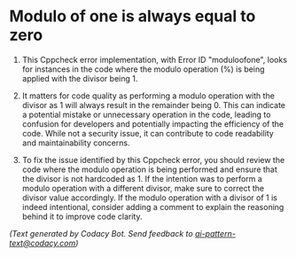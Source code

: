 # Modulo of one is always equal to zero

1. This Cppcheck error implementation, with Error ID "moduloofone", looks for instances in the code where the modulo operation (%) is being applied with the divisor being 1. 

2. It matters for code quality as performing a modulo operation with the divisor as 1 will always result in the remainder being 0. This can indicate a potential mistake or unnecessary operation in the code, leading to confusion for developers and potentially impacting the efficiency of the code. While not a security issue, it can contribute to code readability and maintainability concerns.

3. To fix the issue identified by this Cppcheck error, you should review the code where the modulo operation is being performed and ensure that the divisor is not hardcoded as 1. If the intention was to perform a modulo operation with a different divisor, make sure to correct the divisor value accordingly. If the modulo operation with a divisor of 1 is indeed intentional, consider adding a comment to explain the reasoning behind it to improve code clarity.

_(Text generated by Codacy Bot. Send feedback to ai-pattern-text@codacy.com)_
